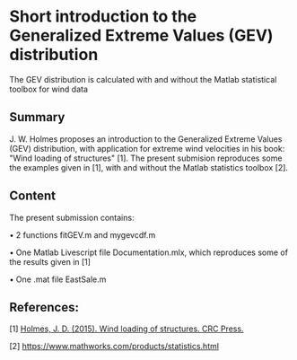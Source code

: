 # Short introduction to the Generalized Extreme Values (GEV) distribution
The GEV distribution is calculated with and without the Matlab statistical toolbox for wind data


## Summary

J. W. Holmes proposes an introduction to the Generalized Extreme Values (GEV) distribution, with application for extreme wind velocities in his book: "Wind loading of structures" [1]. The present submision reproduces some the examples given in [1], with and without the Matlab statistics toolbox [2].

## Content

The present submission contains:

  • 2 functions fitGEV.m and mygevcdf.m
  
  • One Matlab Livescript file Documentation.mlx, which reproduces some of the results given in [1]
  
  • One .mat file EastSale.m

## References:

[1] [Holmes, J. D. (2015). Wind loading of structures. CRC Press.](https://www.taylorfrancis.com/books/mono/10.1201/b18029/wind-loading-structures-john-holmes) 

[2] https://www.mathworks.com/products/statistics.html

